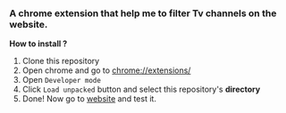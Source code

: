 ### A chrome extension that help me to filter Tv channels on the website.

**How to install ?**

1. Clone this repository
2. Open chrome and go to [chrome://extensions/](chrome://extensions/)
3. Open `Developer mode`
4. Click `Load unpacked` button and select this repository's **directory**
5. Done! Now go to [website](https://www.ecanlitvizle.live/tv.php) and test it.
